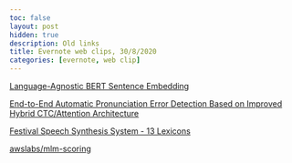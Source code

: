 ```yaml
---
toc: false
layout: post
hidden: true
description: Old links
title: Evernote web clips, 30/8/2020
categories: [evernote, web clip]
---
```


[Language-Agnostic BERT Sentence Embedding](http://ai.googleblog.com/2020/08/language-agnostic-bert-sentence.html)

[End-to-End Automatic Pronunciation Error Detection Based on Improved Hybrid CTC/Attention Architecture](https://www.ncbi.nlm.nih.gov/pmc/articles/PMC7180994/)

[Festival Speech Synthesis System - 13 Lexicons](http://www.cstr.ed.ac.uk/projects/festival/manual/festival_13.html)

[awslabs/mlm-scoring](https://github.com/awslabs/mlm-scoring)

